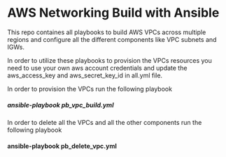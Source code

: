 # AWS Networking Build with Ansible

This repo containes all playbooks to build AWS VPCs across multiple regions and configure all the different components like VPC subnets and IGWs.

In order to utilize these playbooks to provision the VPCs resources you need to use your own aws account credentials and update the aws_access_key and aws_secret_key_id in all.yml file.

In order to provision the VPCs run the following playbook
##### ansible-playbook pb_vpc_build.yml



In order to delete all the VPCs and all the other components run the following playbook
#### ansible-playbook pb_delete_vpc.yml

